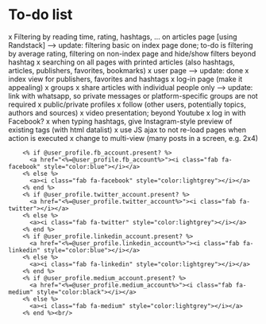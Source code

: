 # To-do list
x Filtering by reading time, rating, hashtags, ... on articles page [using Randstack]
--> update: filtering basic on index page done; to-do is filtering by average rating, filtering on non-index page and hide/show filters beyond hashtag
x searching on all pages with printed articles (also hashtags, articles, publishers, favorites, bookmarks)
x user page
--> update: done
x index view for publishers, favorites and hashtags
x log-in page (make it appealing)
x groups
x share articles with individual people only
--> update: link with whatsapp, so private messages or platform-specific groups are not required
x public/private profiles
x follow (other users, potentially topics, authors and sources)
x video presentation; beyond Youtube
x log in with Facebook?
x when typing hashtags, give Instagram-style preview of existing tags (with html datalist)
x use JS ajax to not re-load pages when action is executed
x change to multi-view (many posts in a screen, e.g. 2x4)

<!-- social media -->
        <% if @user_profile.fb_account.present? %>
          <a href="<%=@user_profile.fb_account%>"><i class="fab fa-facebook" style="color:blue"></i></a>
        <% else %>
          <a><i class="fab fa-facebook" style="color:lightgrey"></i></a>
        <% end %>
        <% if @user_profile.twitter_account.present? %>
          <a href="<%=@user_profile.twitter_account%>"><i class="fab fa-twitter"></i></a>
        <% else %>
          <a><i class="fab fa-twitter" style="color:lightgrey"></i></a>
        <% end %>
        <% if @user_profile.linkedin_account.present? %>
          <a href="<%=@user_profile.linkedin_account%>"><i class="fab fa-linkedin" style="color:blue"></i></a>
        <% else %>
          <a><i class="fab fa-linkedin" style="color:lightgrey"></i></a>
        <% end %>
        <% if @user_profile.medium_account.present? %>
          <a href="<%=@user_profile.medium_account%>"><i class="fab fa-medium" style="color:black"></i></a>
        <% else %>
          <a><i class="fab fa-medium" style="color:lightgrey"></i></a>
        <% end %><br/>